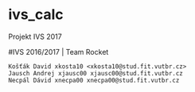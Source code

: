 # ivs_calc
Projekt IVS 2017

#IVS 2016/2017 | Team Rocket

    Košťák David xkosta10 <xkosta10@stud.fit.vutbr.cz>
    Jausch Andrej xjausc00 xjausc00@stud.fit.vutbr.cz
    Necpál Dávid xnecpa00 xnecpa00@stud.fit.vutbr.cz

